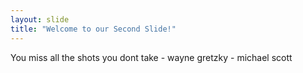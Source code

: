 ```yaml
---
layout: slide
title: "Welcome to our Second Slide!"
---
```

You miss all the shots you dont take - wayne gretzky - michael scott
